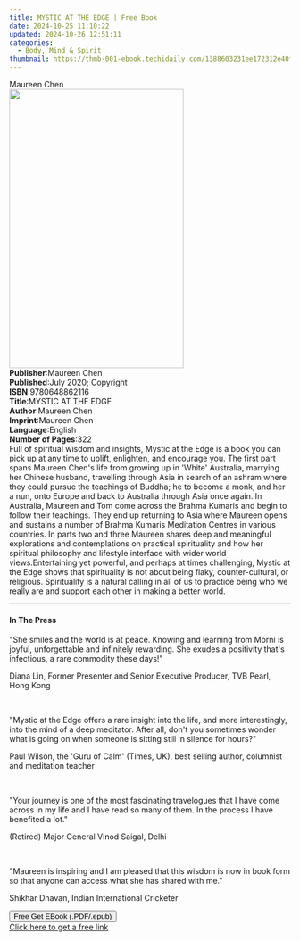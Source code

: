 ```yaml
---
title: MYSTIC AT THE EDGE | Free Book
date: 2024-10-25 11:10:22
updated: 2024-10-26 12:51:11
categories:
  - Body, Mind & Spirit
thumbnail: https://thmb-001-ebook.techidaily.com/1388603231ee172312e40f0a4bf55b82e92716ef707ee59c04e0ad18b84d4cfd.jpg
---
```

<main id="book-container">
  <div class="flex flex-col">
    <div class="book-brief flex-1 py-6 px-4 sm:p-6 md:py-10 md:px-8">
      <!-- brief-->
      <div class="book-brief-main">Maureen Chen</div>
    </div>
    <div
      class="book-meta-info flex-1 grid gap-4 col-start-1 col-end-3 row-start-1 sm:mb-6 sm:grid-cols-4 lg:gap-6 lg:col-start-2 lg:row-end-6 lg:row-span-6 lg:mb-0"
    >
      <div
        class="book-meta-info-left place-content-center mt-4 p-4 text-sm leading-6 col-start-2 col-span-2 dark:text-slate-400"
      >
        <img
          class="w-full h-500 object-cover rounded-lg sm:h-255 sm:col-span-2 lg:col-span-full"
          src="https://img-001-ebook.techidaily.com/bcb10d39fd1588aeaebe20080e6019f5f542df3d477f5c209c9b46dc7a87834d.jpg"
          alt=""
          width="312"
          height="500"
        />
      </div>
      <div
        class="book-meta-info-right mt-2 col-start-1 row-start-2 col-span-3 self-center"
      >
        <!-- meta data  -->
        <div class="flex flex-col px-4 md:px-8">
          <div class="flex-1">
            <strong>Publisher</strong>:<span class="px-2">Maureen Chen</span>
          </div>
          <div class="flex-1">
            <strong>Published</strong>:<span class="px-2"
              >July 2020; Copyright</span
            >
          </div>
          <div class="flex-1">
            <strong>ISBN</strong>:<span class="px-2">9780648862116</span>
          </div>
          <div class="flex-1">
            <strong>Title</strong>:<span class="px-2">MYSTIC AT THE EDGE</span>
          </div>
          <div class="flex-1">
            <strong>Author</strong>:<span class="px-2">Maureen Chen</span>
          </div>
          <div class="flex-1">
            <strong>Imprint</strong>:<span class="px-2">Maureen Chen</span>
          </div>
          <div class="flex-1">
            <strong>Language</strong>:<span class="px-2">English</span>
          </div>
          <div class="flex-1">
            <strong>Number of Pages</strong>:<span class="px-2">322</span>
          </div>
        </div>
      </div>
    </div>
    <div class="book-description flex-1 py-6 px-4 sm:p-6 md:py-10 md:px-8">
      <div class="book-description-main">
        <div accordion-content="" id="description">
          Full of spiritual wisdom and insights, Mystic at the Edge is a book
          you can pick up at any time to uplift, enlighten, and encourage you.
          The first part spans Maureen Chen's life from growing up in 'White'
          Australia, marrying her Chinese husband, travelling through Asia in
          search of an ashram where they could pursue the teachings of Buddha;
          he to become a monk, and her a nun, onto Europe and back to Australia
          through Asia once again. In Australia, Maureen and Tom come across the
          Brahma Kumaris and begin to follow their teachings. They end up
          returning to Asia where Maureen opens and sustains a number of Brahma
          Kumaris Meditation Centres in various countries. In parts two and
          three Maureen shares deep and meaningful explorations and
          contemplations on practical spirituality and how her spiritual
          philosophy and lifestyle interface with wider world views.Entertaining
          yet powerful, and perhaps at times challenging, Mystic at the Edge
          shows that spirituality is not about being flaky, counter-cultural, or
          religious. Spirituality is a natural calling in all of us to practice
          being who we really are and support each other in making a better
          world.
        </div>
      </div>
    </div>
    <div class="book-excerpts flex-1 py-6 px-4 sm:p-6 md:py-10 md:px-8">
      <!-- excerpts-->
      <div class="book-excerpts-main">
        <hr />
        <h4 class="placeholder placeholder-heading">
          <span>In The Press</span>
        </h4>
        <p></p>
        <p>
          "She smiles and the world is at peace. Knowing and learning from Morni
          is joyful, unforgettable and infinitely rewarding. She exudes a
          positivity that's infectious, a rare commodity these days!"
        </p>
        <p>
          Diana Lin, Former Presenter and Senior Executive Producer, TVB Pearl,
          Hong Kong
        </p>
        <p><br /></p>
        <p>
          "Mystic at the Edge offers a rare insight into the life, and more
          interestingly, into the mind of a deep meditator. After all, don't you
          sometimes wonder what is going on when someone is sitting still in
          silence for hours?"
        </p>
        <p>
          Paul Wilson, the 'Guru of Calm' (Times, UK), best selling author,
          columnist and meditation teacher
        </p>
        <p><br /></p>
        <p>
          "Your journey is one of the most fascinating travelogues that I have
          come across in my life and I have read so many of them. In the process
          I have benefited a lot."
        </p>
        <p>(Retired) Major General Vinod Saigal, Delhi</p>
        <p><br /></p>
        <p>
          "Maureen is inspiring and I am pleased that this wisdom is now in book
          form so that anyone can access what she has shared with me."
        </p>
        <p>Shikhar Dhavan, Indian International Cricketer</p>
        <p></p>
      </div>
    </div>
    <div
      class="book-about-author flex-1 py-6 px-4 sm:p-6 md:py-10 md:px-8"
    ></div>
    <div class="book-free-get flex-1 py-6 px-4 sm:p-6 md:py-10 md:px-8">
      <button
        id="btn-free-get"
        class="bg-blue-500 hover:bg-blue-700 text-white font-bold py-2 px-4 rounded"
      >
        Free Get EBook (.PDF/.epub)
      </button>
      <div id="countdown-display" class="px-2 text-lg mt-2"></div>
      <a
        id="free-link"
        class="hidden bg-blue-500 hover:bg-blue-700 text-white font-bold py-2 px-4 rounded"
        href="https://www.ebooks.com/en-us/book/210080322/mystic-at-the-edge/maureen-chen/"
        target="_blank"
        >Click here to get a free link</a
      >
    </div>
    <script>
      let countdownTime = 0;
      let countdownInterval = null;
      document
        .getElementById('btn-free-get')
        .addEventListener('click', startCountdown);
      function startCountdown() {
        countdownTime = new Date().getTime() + 60000 * 3;
        countdownInterval = setInterval(updateCountdown, 1000);
        document.getElementById('btn-free-get').disabled = true;
        document
          .getElementById('btn-free-get')
          .classList.add('bg-gray-500', 'cursor-not-allowed');
      }
      function updateCountdown() {
        let currentTime = new Date().getTime();
        let timeLeft = countdownTime - currentTime;
        let secondsLeft = Math.floor(timeLeft / 1000);
        document.getElementById('countdown-display').innerHTML =
          `Remaining time: ${secondsLeft} seconds.`;
        if (secondsLeft <= 0) {
          clearInterval(countdownInterval);
          document.getElementById('btn-free-get').classList.add('hidden');
          document.getElementById('free-link').classList.remove('hidden');
          document.getElementById('countdown-display').innerHTML = '';
        }
      }
    </script>
  </div>
</main>
